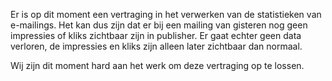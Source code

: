 Er is op dit moment een vertraging in het verwerken van de statistieken
van e-mailings. Het kan dus zijn dat er bij een mailing van gisteren nog
geen impressies of kliks zichtbaar zijn in publisher. Er gaat echter
geen data verloren, de impressies en kliks zijn alleen later zichtbaar
dan normaal.

Wij zijn dit moment hard aan het werk om deze vertraging op te lossen.
